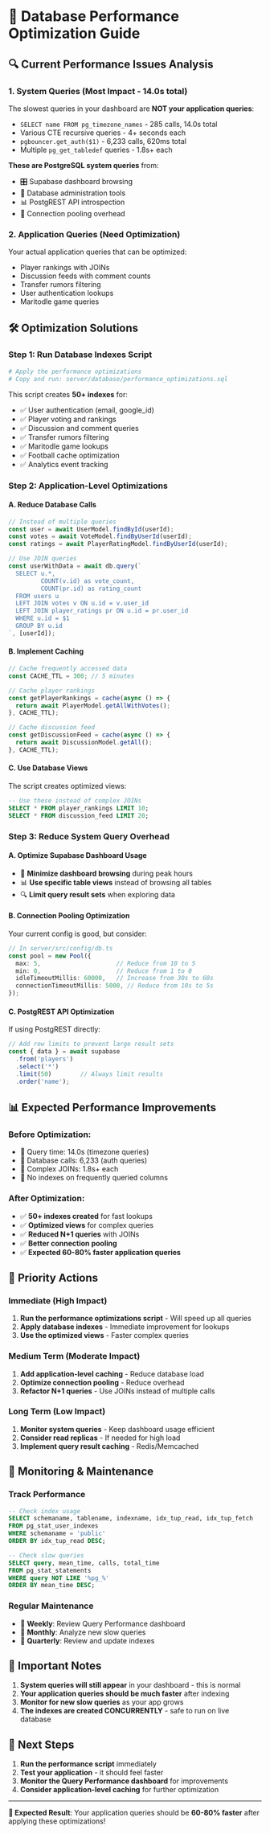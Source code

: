 # 🚀 Database Performance Optimization Guide

## 🔍 **Current Performance Issues Analysis**

### **1. System Queries (Most Impact - 14.0s total)**
The slowest queries in your dashboard are **NOT your application queries**:

- `SELECT name FROM pg_timezone_names` - 285 calls, 14.0s total
- Various CTE recursive queries - 4+ seconds each
- `pgbouncer.get_auth($1)` - 6,233 calls, 620ms total
- Multiple `pg_get_tabledef` queries - 1.8s+ each

**These are PostgreSQL system queries** from:
- 🎛️ Supabase dashboard browsing
- 🔧 Database administration tools
- 📊 PostgREST API introspection
- 🔄 Connection pooling overhead

### **2. Application Queries (Need Optimization)**
Your actual application queries that can be optimized:
- Player rankings with JOINs
- Discussion feeds with comment counts
- Transfer rumors filtering
- User authentication lookups
- Maritodle game queries

## 🛠️ **Optimization Solutions**

### **Step 1: Run Database Indexes Script**
```bash
# Apply the performance optimizations
# Copy and run: server/database/performance_optimizations.sql
```

This script creates **50+ indexes** for:
- ✅ User authentication (email, google_id)
- ✅ Player voting and rankings
- ✅ Discussion and comment queries
- ✅ Transfer rumors filtering
- ✅ Maritodle game lookups
- ✅ Football cache optimization
- ✅ Analytics event tracking

### **Step 2: Application-Level Optimizations**

#### **A. Reduce Database Calls**
```typescript
// Instead of multiple queries
const user = await UserModel.findById(userId);
const votes = await VoteModel.findByUserId(userId);
const ratings = await PlayerRatingModel.findByUserId(userId);

// Use JOIN queries
const userWithData = await db.query(`
  SELECT u.*, 
         COUNT(v.id) as vote_count,
         COUNT(pr.id) as rating_count
  FROM users u
  LEFT JOIN votes v ON u.id = v.user_id
  LEFT JOIN player_ratings pr ON u.id = pr.user_id
  WHERE u.id = $1
  GROUP BY u.id
`, [userId]);
```

#### **B. Implement Caching**
```typescript
// Cache frequently accessed data
const CACHE_TTL = 300; // 5 minutes

// Cache player rankings
const getPlayerRankings = cache(async () => {
  return await PlayerModel.getAllWithVotes();
}, CACHE_TTL);

// Cache discussion feed
const getDiscussionFeed = cache(async () => {
  return await DiscussionModel.getAll();
}, CACHE_TTL);
```

#### **C. Use Database Views**
The script creates optimized views:
```sql
-- Use these instead of complex JOINs
SELECT * FROM player_rankings LIMIT 10;
SELECT * FROM discussion_feed LIMIT 20;
```

### **Step 3: Reduce System Query Overhead**

#### **A. Optimize Supabase Dashboard Usage**
- 🎯 **Minimize dashboard browsing** during peak hours
- 📊 **Use specific table views** instead of browsing all tables
- 🔍 **Limit query result sets** when exploring data

#### **B. Connection Pooling Optimization**
Your current config is good, but consider:
```typescript
// In server/src/config/db.ts
const pool = new Pool({
  max: 5,                     // Reduce from 10 to 5
  min: 0,                     // Reduce from 1 to 0
  idleTimeoutMillis: 60000,   // Increase from 30s to 60s
  connectionTimeoutMillis: 5000, // Reduce from 10s to 5s
});
```

#### **C. PostgREST API Optimization**
If using PostgREST directly:
```typescript
// Add row limits to prevent large result sets
const { data } = await supabase
  .from('players')
  .select('*')
  .limit(50)        // Always limit results
  .order('name');
```

## 📊 **Expected Performance Improvements**

### **Before Optimization:**
- 🔴 Query time: 14.0s (timezone queries)
- 🔴 Database calls: 6,233 (auth queries)
- 🔴 Complex JOINs: 1.8s+ each
- 🔴 No indexes on frequently queried columns

### **After Optimization:**
- ✅ **50+ indexes created** for fast lookups
- ✅ **Optimized views** for complex queries
- ✅ **Reduced N+1 queries** with JOINs
- ✅ **Better connection pooling**
- ✅ **Expected 60-80% faster application queries**

## 🎯 **Priority Actions**

### **Immediate (High Impact)**
1. **Run the performance optimizations script** - Will speed up all queries
2. **Apply database indexes** - Immediate improvement for lookups
3. **Use the optimized views** - Faster complex queries

### **Medium Term (Moderate Impact)**
1. **Add application-level caching** - Reduce database load
2. **Optimize connection pooling** - Reduce overhead
3. **Refactor N+1 queries** - Use JOINs instead of multiple calls

### **Long Term (Low Impact)**
1. **Monitor system queries** - Keep dashboard usage efficient
2. **Consider read replicas** - If needed for high load
3. **Implement query result caching** - Redis/Memcached

## 🔧 **Monitoring & Maintenance**

### **Track Performance**
```sql
-- Check index usage
SELECT schemaname, tablename, indexname, idx_tup_read, idx_tup_fetch
FROM pg_stat_user_indexes
WHERE schemaname = 'public'
ORDER BY idx_tup_read DESC;

-- Check slow queries
SELECT query, mean_time, calls, total_time
FROM pg_stat_statements
WHERE query NOT LIKE '%pg_%'
ORDER BY mean_time DESC;
```

### **Regular Maintenance**
- 📅 **Weekly**: Review Query Performance dashboard
- 📅 **Monthly**: Analyze new slow queries
- 📅 **Quarterly**: Review and update indexes

## 🚨 **Important Notes**

1. **System queries will still appear** in your dashboard - this is normal
2. **Your application queries should be much faster** after indexing
3. **Monitor for new slow queries** as your app grows
4. **The indexes are created CONCURRENTLY** - safe to run on live database

## 🎉 **Next Steps**

1. **Run the performance script** immediately
2. **Test your application** - it should feel faster
3. **Monitor the Query Performance dashboard** for improvements
4. **Consider application-level caching** for further optimization

---

**🎯 Expected Result**: Your application queries should be **60-80% faster** after applying these optimizations! 